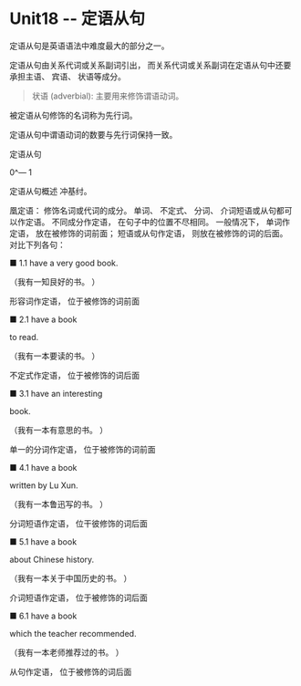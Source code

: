 # Unit18 -- 定语从句

定语从句是英语语法中难度最大的部分之一。

定语从句由关系代词或关系副词引出， 而关系代词或关系副词在定语从句中还要承担主语、 宾语、 状语等成分。

> 状语 (adverbial): 主要用来修饰谓语动词。

被定语从句修饰的名词称为先行词。

定语从句中谓语动词的数要与先行词保持一致。



定语从句



0^— 1

定语从句概述 冲基纣。



凰定语： 修饰名词或代词的成分。 单词、 不定式、 分词、 介词短语或从句都可以作定语。 不同成分作定语， 在句子中的位置不尽相同。 一般情况下， 单词作定语， 放在被修饰的词前面； 短语或从句作定语， 则放在被修饰的词的后面。 对比下列各句：



■ 1.1 have a very good book.

（我有一知艮好的书。 ）



形容词作定语， 位于被修饰的词前面



■ 2.1 have a book 

to read.



（我有一本要读的书。 ）



不定式作定语， 位于被修饰的词后面



■ 3.1 have an interesting 

book.



（我有一本有意思的书。 ）



单一的分词作定语， 位于被修饰的词前面



■ 4.1 have a book 

written by Lu Xun.



（我有一本鲁迅写的书。 ）



分词短语作定语， 位干彼修饰的词后面



■ 5.1 have a book 

about Chinese history.



（我有一本关于中国历史的书。 ）



介词短语作定语， 位于被修饰的词后面



■ 6.1 have a book 

which the teacher recommended.



（我有一本老师推荐过的书。 ）



从句作定语， 位于被修饰的词后面
